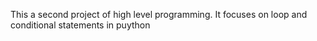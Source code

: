 This a second project of high level programming.
It focuses on loop and conditional statements in puython

